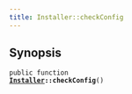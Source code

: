 ```yaml
---
title: Installer::checkConfig
---
```


## Synopsis

<code>public function <b><a href="Installer">Installer</a>::checkConfig</b>()</code>

